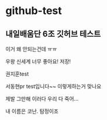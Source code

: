 # github-test

## 내일배움단 6조 깃허브 테스트

이거 왜 안되는건데 ㅠㅠ

우왕 신세계 너무 좋아요!
저장!

권지훈test


서동현pr test입니다~~ 이렇게하는거 맞나요

제발 그만해 이러다 우리 다 죽어...

내 이름은 코난. 탐정이조
